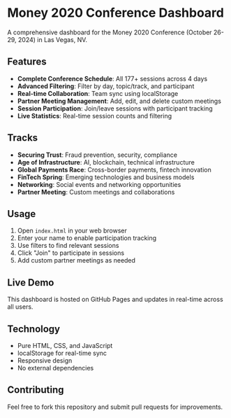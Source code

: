 # Money 2020 Conference Dashboard

A comprehensive dashboard for the Money 2020 Conference (October 26-29, 2024) in Las Vegas, NV.

## Features

- **Complete Conference Schedule**: All 177+ sessions across 4 days
- **Advanced Filtering**: Filter by day, topic/track, and participant
- **Real-time Collaboration**: Team sync using localStorage
- **Partner Meeting Management**: Add, edit, and delete custom meetings
- **Session Participation**: Join/leave sessions with participant tracking
- **Live Statistics**: Real-time session counts and filtering

## Tracks

- **Securing Trust**: Fraud prevention, security, compliance
- **Age of Infrastructure**: AI, blockchain, technical infrastructure
- **Global Payments Race**: Cross-border payments, fintech innovation
- **FinTech Spring**: Emerging technologies and business models
- **Networking**: Social events and networking opportunities
- **Partner Meeting**: Custom meetings and collaborations

## Usage

1. Open `index.html` in your web browser
2. Enter your name to enable participation tracking
3. Use filters to find relevant sessions
4. Click "Join" to participate in sessions
5. Add custom partner meetings as needed

## Live Demo

This dashboard is hosted on GitHub Pages and updates in real-time across all users.

## Technology

- Pure HTML, CSS, and JavaScript
- localStorage for real-time sync
- Responsive design
- No external dependencies

## Contributing

Feel free to fork this repository and submit pull requests for improvements.
